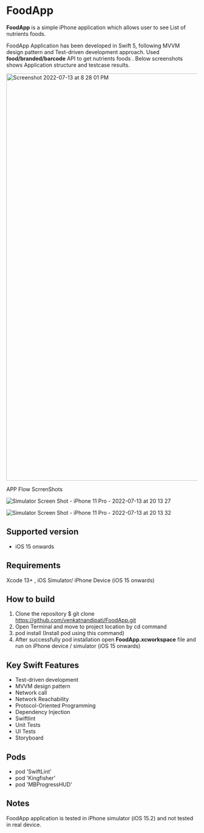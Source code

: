 # FoodApp

**FoodApp** is a simple iPhone application which allows user to see List of nutrients foods.

 FoodApp Application has been developed in Swift 5, following MVVM design pattern and Test-driven development approach. Used **food/branded/barcode** API to get nutrients foods . Below screenshots shows Application structure and testcase results. 

<img width="1073" alt="Screenshot 2022-07-13 at 8 28 01 PM" src="https://user-images.githubusercontent.com/6996849/178765522-4e07333e-5bc7-4162-ba00-92cae5c9246c.png">

APP Flow ScrrenShots

 ![Simulator Screen Shot - iPhone 11 Pro - 2022-07-13 at 20 13 27](https://user-images.githubusercontent.com/6996849/178765220-33b80455-a2bd-44a8-a9eb-fc4fc44f6310.png)
 
![Simulator Screen Shot - iPhone 11 Pro - 2022-07-13 at 20 13 32](https://user-images.githubusercontent.com/6996849/178765258-ad625eca-b538-41aa-8e47-63502a79c9f9.png)

## Supported version
- iOS 15 onwards  

## Requirements
 Xcode 13+ , iOS Simulator/ iPhone Device (iOS 15 onwards) 

## How to build

1) Clone the repository
$ git clone https://github.com/venkatnandipati/FoodApp.git
2) Open Terminal and move to project location by cd command 
3) pod install (Install pod using this command) 
5) After successfully pod installation  open **FoodApp.xcworkspace** file and run on iPhone device / simulator (iOS 15 onwards)

## Key Swift Features

* Test-driven development 
* MVVM design pattern 
* Network call 
* Network Reachability
* Protocol-Oriented Programming 
* Dependency Injection
* Swiftlint
* Unit Tests
* UI Tests
* Storyboard 

## Pods 

* pod 'SwiftLint'
* pod 'Kingfisher'
* pod 'MBProgressHUD'

## Notes 
FoodApp application is tested in iPhone simulator (iOS 15.2) and not tested in real device.
